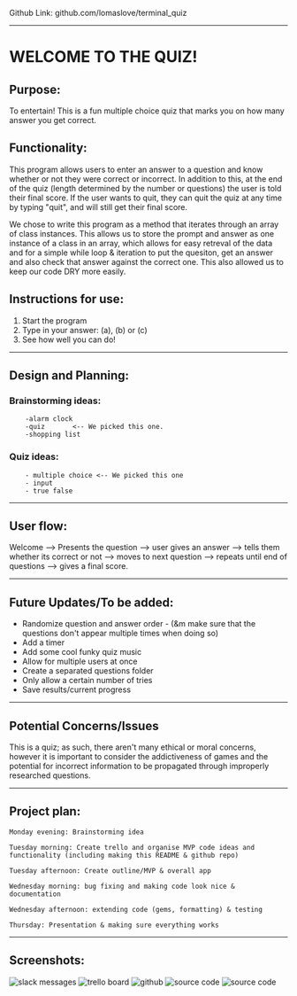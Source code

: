  Github Link: github.com/lomaslove/terminal_quiz

-------------------------------------------------------------------------------------------------------------------
# WELCOME TO THE QUIZ!

## Purpose:

To entertain! This is a fun multiple choice quiz that marks you on how many answer you get correct. 

## Functionality:

This program allows users to enter an answer to a question and know whether or not they were correct or incorrect. In addition to this, at the end of the quiz (length determined by the number or questions) the user is told their final score. If the user wants to quit, they can quit the quiz at any time by typing "quit", and will still get their final score. 

We chose to write this program as a method that iterates through an array of class instances. This allows us to store the prompt and answer as one instance of a class in an array, which allows for easy retreval of the data and for a simple while loop & iteration to put the quesiton, get an answer and also check that answer against the correct one. This also allowed us to keep our code DRY more easily. 

## Instructions for use:
1.    Start the program
2.   Type in your answer: (a), (b) or (c)
3.   See how well you can do!

-------------------------------------------------------------------------------------------------------------------

## Design and Planning:


### Brainstorming ideas:
        -alarm clock
        -quiz       <-- We picked this one.
        -shopping list


### Quiz ideas: 
        - multiple choice <-- We picked this one 
        - input
        - true false 

-------------------------------------------------------------------------------------------------------------------
## User flow:

Welcome --> Presents the question --> user gives an answer --> tells them whether its correct or not --> moves to next question --> repeats until end of questions --> gives a final score.

-------------------------------------------------------------------------------------------------------------------
## Future Updates/To be added:
 
 - Randomize question and answer order
        - (&m make sure that the questions don't appear multiple times when doing so)
 - Add a timer
 - Add some cool funky quiz music 
 - Allow for multiple users at once
 - Create a separated questions folder 
 - Only allow a certain number of tries
 - Save results/current progress

----------------------------------------------------------------------------------------------------------------
## Potential Concerns/Issues

This is a quiz; as such, there aren't many ethical or moral concerns, however it is important to consider the addictiveness of games and the potential for incorrect information to be propagated through improperly researched questions. 

----------------------------------------------------------------------------------------------------------------
## Project plan:

    Monday evening: Brainstorming idea

    Tuesday morning: Create trello and organise MVP code ideas and functionality (including making this README & github repo)

    Tuesday afternoon: Create outline/MVP & overall app

    Wednesday morning: bug fixing and making code look nice & documentation

    Wednesday afternoon: extending code (gems, formatting) & testing

    Thursday: Presentation & making sure everything works

-------------------------------------------------------------------------------------------------------------------
## Screenshots:
![slack messages](https://github.com/lomaslove/terminal_quiz/blob/master/screenshots/Screenshot%20(2).png)
![trello board](https://github.com/lomaslove/terminal_quiz/blob/master/screenshots/Screenshot%20(3).png)
![github](https://github.com/lomaslove/terminal_quiz/blob/master/screenshots/Screenshot%20(5).png)
![source code](https://github.com/lomaslove/terminal_quiz/blob/master/screenshots/Screenshot%20(6).png)
![source code](https://github.com/lomaslove/terminal_quiz/blob/master/screenshots/Screenshot%20(7).png)





